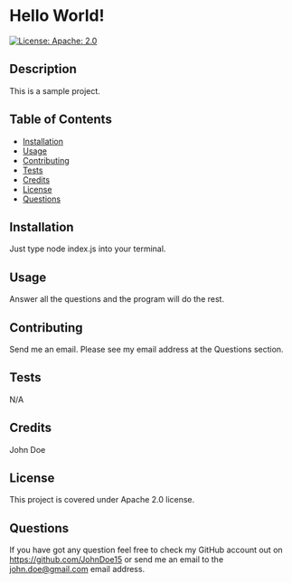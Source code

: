 # Hello World!

  [![License: Apache: 2.0](https://img.shields.io/badge/License-Apache_2.0-blue.svg)](https://opensource.org/licenses/Apache-2.0)

  ## Description
  This is a sample project.

  ## Table of Contents
  - [Installation](#installation)
  - [Usage](#usage)
  - [Contributing](#contributing)
  - [Tests](#tests)
  - [Credits](#credits)
  - [License](#license)
  - [Questions](#questions)

  ## Installation
  Just type node index.js into your terminal.

  ## Usage
  Answer all the questions and the program will do the rest.

  ## Contributing
  Send me an email. Please see my email address at the Questions section.

  ## Tests
  N/A

  ## Credits
  John Doe

  ## License
  This project is covered under Apache 2.0 license.

  ## Questions
  If you have got any question feel free to check my GitHub account out on https://github.com/JohnDoe15 or send me an email to the [john.doe@gmail.com](mailto:john.doe@gmail.com) email address.
